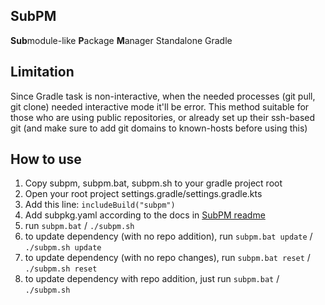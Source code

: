 ## SubPM
**Sub**module-like **P**ackage **M**anager Standalone Gradle

## Limitation
Since Gradle task is non-interactive, when the needed processes (git pull, git clone) needed interactive mode it'll be error.
This method suitable for those who are using public repositories, or already set up their ssh-based git (and make sure to add git domains to known-hosts before using this)

## How to use
1. Copy subpm, subpm.bat, subpm.sh to your gradle project root
2. Open your root project settings.gradle/settings.gradle.kts
3. Add this line: `includeBuild("subpm")`
4. Add subpkg.yaml according to the docs in [SubPM readme](../README.md)
5. run `subpm.bat` / `./subpm.sh`
6. to update dependency (with no repo addition), run `subpm.bat update` / `./subpm.sh update`
7. to update dependency (with no repo changes), run `subpm.bat reset` / `./subpm.sh reset`
8. to update dependency with repo addition, just run `subpm.bat` / `./subpm.sh`

